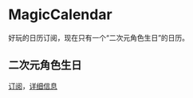 # MagicCalendar

好玩的日历订阅，现在只有一个“二次元角色生日”的日历。

## 二次元角色生日

[订阅](https://magic.vanadiry.com/wiki/vcal/acgbday/subscribe/)，[详细信息](https://magic.vanadiry.com/wiki/vcal/acgbday/)
